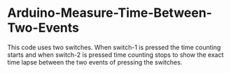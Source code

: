 # Arduino-Measure-Time-Between-Two-Events
This code uses two switches. When switch-1 is pressed the time counting starts and when switch-2 is pressed time counting stops to show the exact time lapse between the two events of pressing the switches.
